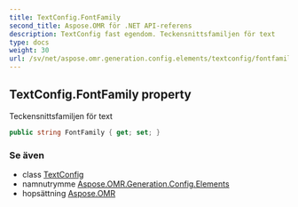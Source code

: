 ```yaml
---
title: TextConfig.FontFamily
second_title: Aspose.OMR för .NET API-referens
description: TextConfig fast egendom. Teckensnittsfamiljen för text
type: docs
weight: 30
url: /sv/net/aspose.omr.generation.config.elements/textconfig/fontfamily/
---
```

## TextConfig.FontFamily property

Teckensnittsfamiljen för text

```csharp
public string FontFamily { get; set; }
```

### Se även

* class [TextConfig](../)
* namnutrymme [Aspose.OMR.Generation.Config.Elements](../../textconfig/)
* hopsättning [Aspose.OMR](../../../)


